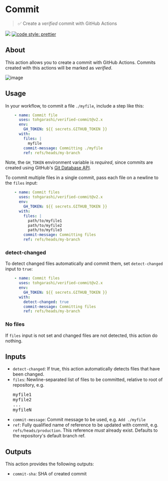 # Commit
> :white_check_mark: Create a _verified_ commit with GitHub Actions

 ![](https://github.com/tohgarashi/verified-commit/workflows/tests/badge.svg) [![code style: prettier](https://img.shields.io/badge/code_style-prettier-ff69b4.svg?style=flat-square)](https://github.com/prettier/prettier)

## About
This action allows you to create a commit with GitHub Actions. Commits created with this actions will be marked as _verified_.

![image](https://user-images.githubusercontent.com/27806/102705224-ab118f80-424a-11eb-94c5-ab7396ccba13.png)

## Usage
In your workflow, to commit a file `./myfile`, include a step like this:

```yaml
    - name: Commit file
      uses: tohgarashi/verified-commit@v2.x
      env:
        GH_TOKEN: ${{ secrets.GITHUB_TOKEN }}
      with:
        files: |
          myfile
        commit-message: Committing ./myfile
        ref: refs/heads/my-branch
```

Note, the `GH_TOKEN` environment variable is _required_, since commits are created using GitHub's [Git Database API](https://docs.github.com/rest/reference/git).

To commit multiple files in a single commit, pass each file on a newline to the `files` input:

```yaml
    - name: Commit files
      uses: tohgarashi/verified-commit@v2.x
      env:
        GH_TOKEN: ${{ secrets.GITHUB_TOKEN }}
      with:
        files: |
          path/to/myfile1
          path/to/myfile2
          path/to/myfile3
        commit-message: Committing files
        ref: refs/heads/my-branch
```

### detect-changed

To detect changed files automatically and commit them, set `detect-changed` input to `true`:

```yaml
    - name: Commit files
      uses: tohgarashi/verified-commit@v2.x
      env:
        GH_TOKEN: ${{ secrets.GITHUB_TOKEN }}
      with:
        detect-changed: true
        commit-message: Committing files
        ref: refs/heads/my-branch
```

### No files

If `files` input is not set and changed files are not detected, this action do nothing.

## Inputs

- `detect-changed`: If true, this action automatically detects files that have been changed.
- `files`: Newline-separated list of files to be committed, relative to root of repository, e.g. <pre>myfile1<br>myfile2<br>...<br>myfileN</pre>
- `commit-message`: Commit message to be used, e.g. `Add ./myfile`
- `ref`: Fully qualified name of reference to be updated with commit, e.g. `refs/heads/production`. This reference _must_ already exist. Defaults to the repository's default branch ref.

## Outputs
This action provides the following outputs:

- `commit-sha`: SHA of created commit
